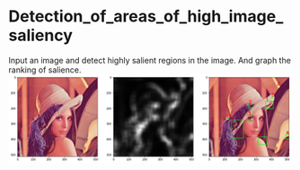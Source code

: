 # Detection_of_areas_of_high_image_saliency
Input an image and detect highly salient regions in the image. And graph the ranking of salience.
![demo](demo.png)
